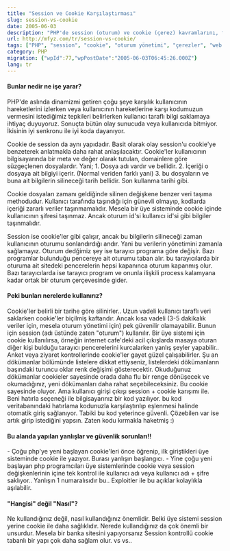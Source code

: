 ```yaml
---
title: "Session ve Cookie Karşılaştırması"
slug: session-vs-cookie
date: 2005-06-03
description: "PHP'de session (oturum) ve cookie (çerez) kavramlarını, farklarını ve kullanım alanlarını öğrenin. Kullanıcı bilgilerini saklama yöntemleri, güvenlik ve en iyi uygulamalar üzerine bir inceleme."
url: http://mfyz.com/tr/session-vs-cookie/
tags: ["PHP", "session", "cookie", "oturum yönetimi", "çerezler", "web geliştirme", "güvenlik", "Sunucu Programlama"]
category: PHP
migration: {"wpId":77,"wpPostDate":"2005-06-03T06:45:26.000Z"}
lang: tr
---
```


#### Bunlar nedir ne işe yarar?

PHP'de aslında dinamizmi getiren çoğu şeye karşılık kullanıcının hareketlerini izlerken veya kullanıcının hareketlerine karşı kodumuzun vermesini istediğimiz tepkileri belirlerken kullanıcı taraflı bilgi saklamaya ihtiyaç duyuyoruz. Sonuçta bütün olay sunucuda veya kullanıcıda bitmiyor. İkisinin iyi senkronu ile iyi koda dayanıyor.

Cookie de session da aynı yapıdadır. Basit olarak olay session'u cookie'ye benzeterek anlatmakla daha rahat anlaşılacaktır. Cookie'ler kullanıcının bilgisayarında bir meta ve değer olarak tutulan, domainlere göre süzgeçlenen dosyalardır. Yani; 1. Dosya adı vardır ve bellidir. 2. İçeriği o dosyaya ait bilgiyi içerir. (Normal veriden farklı yani) 3. bu dosyaların ve buna ait bilgilerin silineceği tarih bellidir. Son kullanma tarihi gibi.

Cookie dosyaları zamanı geldiğinde silinen değişkene benzer veri taşıma methodudur. Kullanıcı tarafında taşındığı için günevli olmayıp, kodlarda içeriği zararlı veriler taşınmamalıdır. Mesela bir üye sisteminde cookie içinde kullanıcının şifresi taşınmaz. Ancak oturum id'si kullanıcı id'si gibi bilgiler taşınmalıdır.

Session ise cookie'ler gibi çalışır, ancak bu bilgilerin silineceği zaman kullanıcının oturumu sonlandırdığı andır. Yani bu verilerin yönetimini zamanla sağlamayız. Oturum dedğimiz şey ise tarayıcı programa göre değişir. Bazı programlar bulunduğu pencereye ait oturumu taban alır. bu tarayıcılarda bir oturuma ait sitedeki pencerelerin hepsi kapanınca oturum kapanmış olur. Bazı tarayıcılarda ise tarayıcı program ve onunla ilişkili process kalamyana kadar ortak bir oturum çerçevesinde gider.

#### Peki bunları nerelerde kullanırız?

Cookie'ler belirli bir tarihe göre silinirler.. Uzun vadeli kullanıcı taraflı veri saklarken cookie'ler biçilmiş kaftandır. Ancak kısa vadeli (3-5 dakikalık veriler için, mesela oturum yönetimi için) pek güvenilir olamayabilir. Bunun için session (adı üstünde zaten "oturum") kullanılır. Bir üye sistemi için cookie kullanılırsa, örneğin internet cafe'deki acil çıkışlarda masaya oturan diğer kişi bulduğu tarayıcı pencerelerini kurcalarken yanlış şeyler yapabilir.. Anket veya ziyaret kontrollerinde cookie'ler gayet güzel çalışabilirler. Şu an dökümanlar bölümünde listelere dikkat ettiyseniz, listelerdeki dökümanların başındaki turuncu oklar renk değişimi gösterecektir. Okuduğunuz dökümanlar cookieler sayesinde orada daha flu bir renge dönüşecek ve okumadığınız, yeni dökümanları daha rahat seçebileceksiniz. Bu cookie sayesinde oluyor. Ama kullanıcı girişi çıkışı session + cookie karışımı ile. Beni hatırla seçeneği ile bilgisayarınız bir kod yazılıyor. bu kod veritabanındaki hatırlama kodunuzla karşılaştırılıp eşlenmesi halinde otomatik giriş sağlanıyor. Tabiki bu kod yeterince güvenli. Çözebilen var ise artık girip istediğini yapsın. Zaten kodu kırmakla haketmiş :)

#### Bu alanda yapılan yanlışlar ve güvenlik sorunları!!

\- Çoğu php'ye yeni başlayan cookie'leri önce öğrenip, ilk giriştikleri üye sisteminde cookie ile yazıyor. Burası yanlışın başlangıcı. - Yine çoğu yeni başlayan php programcıları üye sistemlerinde cookie veya session değişkenlerinin içine tek kontrol ile kullanıcı adı veya kullanıcı adı + şifre saklıyor.. Yanlışın 1 numaralısıdır bu.. Exploitler ile bu açıklar kolaylıkla aşılabilir.

#### "Hangisi" değil "Nasıl"?

Ne kullandığınız değil, nasıl kullandığınız önemlidir. Belki üye sistemi session yerine cookie ile daha sağlıklıdır. Nerede kullandığınız da çok önemli bir unsurdur. Mesela bir banka sitesini yapıyorsanız Session kontrollü cookie tabanlı bir yapı çok daha sağlam olur. vs vs..